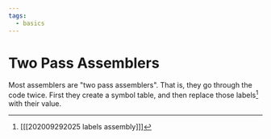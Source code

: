 ```yaml
---
tags: 
  - basics
---
```

# Two Pass Assemblers
Most assemblers are "two pass assemblers". That is, they go through the code twice. First they create a symbol table, and then replace those labels[^1] with their value.

[^1]: [[[202009292025 labels assembly]]]